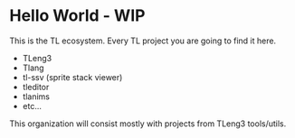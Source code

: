 # Hello World - WIP

This is the TL ecosystem. Every TL project you are going to find it here.

- TLeng3
- Tlang
- tl-ssv (sprite stack viewer)
- tleditor
- tlanims
- etc...

This organization will consist mostly with projects from TLeng3 tools/utils.
